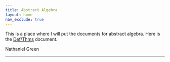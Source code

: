 ```yaml
---
title: Abstract Algebra
layout: home
nav_exclude: true
---
```



This is a place where I will put the documents for abstract algebra.
Here is the [Def/Thms] document.

Nathaniel Green


----

[Def/Thms]: Abstract_Algebra_cheat_sheet_2023.pdf
